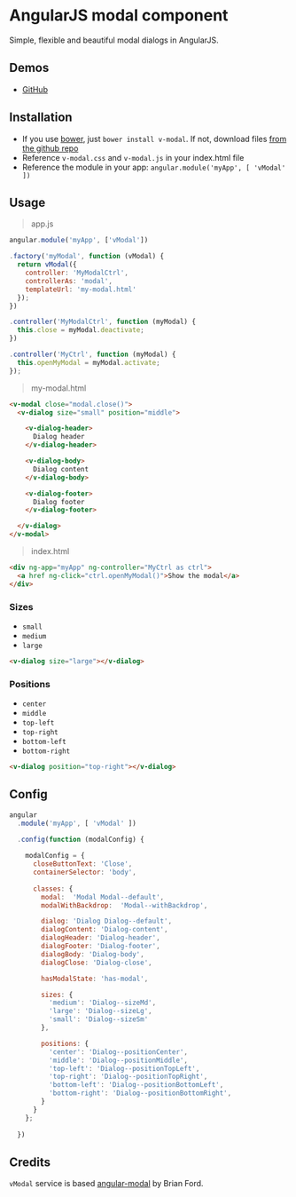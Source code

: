 # AngularJS modal component
Simple, flexible and beautiful modal dialogs in AngularJS.


## Demos
  - [GitHub](http://lukaszwatroba.github.io/v-modal)


## Installation
  - If you use [bower](http://bower.io/), just `bower install v-modal`. If not, download files [from the github repo](./dist)
  - Reference `v-modal.css` and `v-modal.js` in your index.html file
  - Reference the module in your app: `angular.module('myApp', [ 'vModal' ])`


## Usage

> app.js

```javascript
angular.module('myApp', ['vModal'])

.factory('myModal', function (vModal) {
  return vModal({
    controller: 'MyModalCtrl',
    controllerAs: 'modal',
    templateUrl: 'my-modal.html'
  });
})

.controller('MyModalCtrl', function (myModal) {
  this.close = myModal.deactivate;
})

.controller('MyCtrl', function (myModal) {
  this.openMyModal = myModal.activate;
});
```

> my-modal.html

```html
<v-modal close="modal.close()">
  <v-dialog size="small" position="middle">

    <v-dialog-header>
      Dialog header
    </v-dialog-header>

    <v-dialog-body>
      Dialog content
    </v-dialog-body>

    <v-dialog-footer>
      Dialog footer
    </v-dialog-footer>

  </v-dialog>
</v-modal>
```

> index.html

```html
<div ng-app="myApp" ng-controller="MyCtrl as ctrl">
  <a href ng-click="ctrl.openMyModal()">Show the modal</a>
</div>
```


### Sizes
  - `small`
  - `medium`
  - `large`

```html
<v-dialog size="large"></v-dialog>
```


### Positions
  - `center`
  - `middle`
  - `top-left`
  - `top-right`
  - `bottom-left`
  - `bottom-right`

```html
<v-dialog position="top-right"></v-dialog>
```


## Config

```js
angular
  .module('myApp', [ 'vModal' ])

  .config(function (modalConfig) {
    
    modalConfig = {
      closeButtonText: 'Close',
      containerSelector: 'body',
      
      classes: {
        modal:  'Modal Modal--default',
        modalWithBackdrop:  'Modal--withBackdrop',

        dialog: 'Dialog Dialog--default',
        dialogContent: 'Dialog-content',
        dialogHeader: 'Dialog-header',
        dialogFooter: 'Dialog-footer',
        dialogBody: 'Dialog-body',
        dialogClose: 'Dialog-close',

        hasModalState: 'has-modal',

        sizes: {
          'medium': 'Dialog--sizeMd',
          'large': 'Dialog--sizeLg',
          'small': 'Dialog--sizeSm'
        },

        positions: {
          'center': 'Dialog--positionCenter',
          'middle': 'Dialog--positionMiddle',
          'top-left': 'Dialog--positionTopLeft',
          'top-right': 'Dialog--positionTopRight',
          'bottom-left': 'Dialog--positionBottomLeft',
          'bottom-right': 'Dialog--positionBottomRight',
        }
      }
    };
    
  })
```


## Credits
`vModal` service is based [angular-modal](https://github.com/btford/angular-modal) by Brian Ford.


